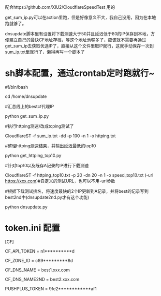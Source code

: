 配合https://github.com/XIU2/CloudflareSpeedTest  用的

get_sum_ip.py可以在action里跑，但是好像意义不大，我自己没用，因为在本地跑就够了。

dnsupdate脚本里有设置将下载测速大于50并且延迟低于80的IP保存到本地，方便建立自己的最快CF地址存档，等这个地址池够多了，应该就不需要再通过get_sum_ip去获取优选IP了，直接从这个文件里取IP就行，这就手动保存一次到sum_ip.txt里就行了，懒得再写一个脚本了

# sh脚本配置，通过crontab定时跑就行~
#!/bin/bash

cd /home/dnsupdate

#汇总线上的bestcf代理IP

python get_sum_ip.py

#执行httping测速/改成tcping测试了

CloudflareST -f sum_ip.txt -dd -p 100 -n 1 -o httping.txt

#整理httping测速结果，并输出延迟最低的top10

python get_httping_top10.py

#针对top10以及既存A记录的IP进行下载测速

CloudflareST -f httping_top10.txt -p 20 -dn 20 -n 1 -o speed_top10.txt (-url https://xxx.com)#自定义的测试URL，也可以不用-url参数

#根据下载测试排名，将速度最快的2个IP更新到A记录，并将best的记录写到best2nd中(dnsupdate2nd.py才有这个功能)

python dnsupdate.py



# token.ini 配置

[CF]

CF_API_TOKEN = n1**********d

CF_ZONE_ID = c89*********8d

CF_DNS_NAME = best1.xxx.com

CF_DNS_NAME2ND = best2.xxx.com

PUSHPLUS_TOKEN = 9fe2************af1
